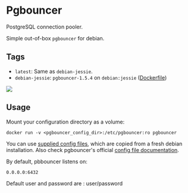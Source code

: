 # Pgbouncer

PostgreSQL connection pooler.

Simple out-of-box `pgbouncer` for debian.

## Tags

- `latest`: Same as `debian-jessie`.
- `debian-jessie`: `pgbouncer-1.5.4` on `debian:jessie` ([Dockerfile](https://github.com/Kotaimen/docker-pgbouncer/blob/debian-jessie/Dockerfile))

[![](https://badge.imagelayers.io/kotaimen/pgbouncer:latest.svg)](https://imagelayers.io/?images=kotaimen/pgbouncer:latest 'Get your own badge on imagelayers.io')

## Usage

Mount your configuration directory as a volume:

    docker run -v <pgbouncer_config_dir>:/etc/pgbouncer:ro pgbouncer

You can use [supplied config files](https://github.com/Kotaimen/docker-pgbouncer/tree/develop/pgbouncer), which are copied from a fresh debian installation.  Also check pgbouncer's official [config file documentation](https://pgbouncer.github.io/config.html).

By default, pbbouncer listens on:

    0.0.0.0:6432

Default user and password are : user/password

